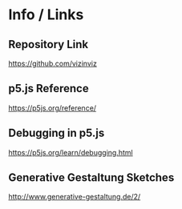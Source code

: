 # Info / Links

## Repository Link
https://github.com/vizinviz

## p5.js Reference
https://p5js.org/reference/

## Debugging in p5.js
https://p5js.org/learn/debugging.html

## Generative Gestaltung Sketches
http://www.generative-gestaltung.de/2/




